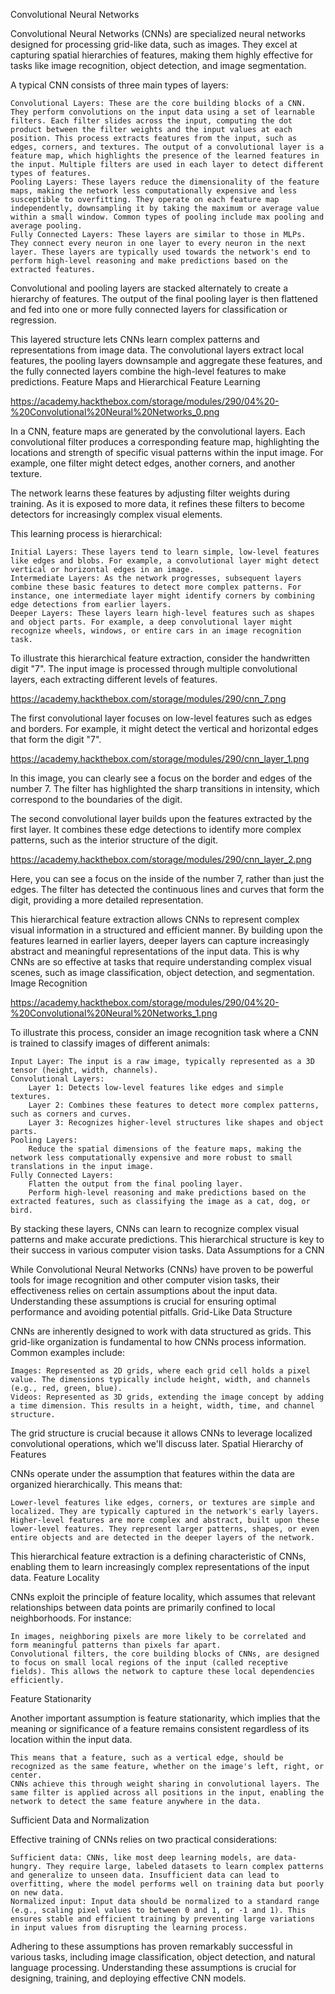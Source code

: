 Convolutional Neural Networks

Convolutional Neural Networks (CNNs) are specialized neural networks designed for processing grid-like data, such as images. They excel at capturing spatial hierarchies of features, making them highly effective for tasks like image recognition, object detection, and image segmentation.

A typical CNN consists of three main types of layers:

    Convolutional Layers: These are the core building blocks of a CNN. They perform convolutions on the input data using a set of learnable filters. Each filter slides across the input, computing the dot product between the filter weights and the input values at each position. This process extracts features from the input, such as edges, corners, and textures. The output of a convolutional layer is a feature map, which highlights the presence of the learned features in the input. Multiple filters are used in each layer to detect different types of features.
    Pooling Layers: These layers reduce the dimensionality of the feature maps, making the network less computationally expensive and less susceptible to overfitting. They operate on each feature map independently, downsampling it by taking the maximum or average value within a small window. Common types of pooling include max pooling and average pooling.
    Fully Connected Layers: These layers are similar to those in MLPs. They connect every neuron in one layer to every neuron in the next layer. These layers are typically used towards the network's end to perform high-level reasoning and make predictions based on the extracted features.

Convolutional and pooling layers are stacked alternately to create a hierarchy of features. The output of the final pooling layer is then flattened and fed into one or more fully connected layers for classification or regression.

This layered structure lets CNNs learn complex patterns and representations from image data. The convolutional layers extract local features, the pooling layers downsample and aggregate these features, and the fully connected layers combine the high-level features to make predictions.
Feature Maps and Hierarchical Feature Learning

https://academy.hackthebox.com/storage/modules/290/04%20-%20Convolutional%20Neural%20Networks_0.png

In a CNN, feature maps are generated by the convolutional layers. Each convolutional filter produces a corresponding feature map, highlighting the locations and strength of specific visual patterns within the input image. For example, one filter might detect edges, another corners, and another texture.

The network learns these features by adjusting filter weights during training. As it is exposed to more data, it refines these filters to become detectors for increasingly complex visual elements.

This learning process is hierarchical:

    Initial Layers: These layers tend to learn simple, low-level features like edges and blobs. For example, a convolutional layer might detect vertical or horizontal edges in an image.
    Intermediate Layers: As the network progresses, subsequent layers combine these basic features to detect more complex patterns. For instance, one intermediate layer might identify corners by combining edge detections from earlier layers.
    Deeper Layers: These layers learn high-level features such as shapes and object parts. For example, a deep convolutional layer might recognize wheels, windows, or entire cars in an image recognition task.

To illustrate this hierarchical feature extraction, consider the handwritten digit "7". The input image is processed through multiple convolutional layers, each extracting different levels of features.

https://academy.hackthebox.com/storage/modules/290/cnn_7.png

The first convolutional layer focuses on low-level features such as edges and borders. For example, it might detect the vertical and horizontal edges that form the digit "7".

https://academy.hackthebox.com/storage/modules/290/cnn_layer_1.png

In this image, you can clearly see a focus on the border and edges of the number 7. The filter has highlighted the sharp transitions in intensity, which correspond to the boundaries of the digit.

The second convolutional layer builds upon the features extracted by the first layer. It combines these edge detections to identify more complex patterns, such as the interior structure of the digit.

https://academy.hackthebox.com/storage/modules/290/cnn_layer_2.png

Here, you can see a focus on the inside of the number 7, rather than just the edges. The filter has detected the continuous lines and curves that form the digit, providing a more detailed representation.

This hierarchical feature extraction allows CNNs to represent complex visual information in a structured and efficient manner. By building upon the features learned in earlier layers, deeper layers can capture increasingly abstract and meaningful representations of the input data. This is why CNNs are so effective at tasks that require understanding complex visual scenes, such as image classification, object detection, and segmentation.
Image Recognition

https://academy.hackthebox.com/storage/modules/290/04%20-%20Convolutional%20Neural%20Networks_1.png

To illustrate this process, consider an image recognition task where a CNN is trained to classify images of different animals:

    Input Layer: The input is a raw image, typically represented as a 3D tensor (height, width, channels).
    Convolutional Layers:
        Layer 1: Detects low-level features like edges and simple textures.
        Layer 2: Combines these features to detect more complex patterns, such as corners and curves.
        Layer 3: Recognizes higher-level structures like shapes and object parts.
    Pooling Layers:
        Reduce the spatial dimensions of the feature maps, making the network less computationally expensive and more robust to small translations in the input image.
    Fully Connected Layers:
        Flatten the output from the final pooling layer.
        Perform high-level reasoning and make predictions based on the extracted features, such as classifying the image as a cat, dog, or bird.

By stacking these layers, CNNs can learn to recognize complex visual patterns and make accurate predictions. This hierarchical structure is key to their success in various computer vision tasks.
Data Assumptions for a CNN

While Convolutional Neural Networks (CNNs) have proven to be powerful tools for image recognition and other computer vision tasks, their effectiveness relies on certain assumptions about the input data. Understanding these assumptions is crucial for ensuring optimal performance and avoiding potential pitfalls.
Grid-Like Data Structure

CNNs are inherently designed to work with data structured as grids. This grid-like organization is fundamental to how CNNs process information. Common examples include:

    Images: Represented as 2D grids, where each grid cell holds a pixel value. The dimensions typically include height, width, and channels (e.g., red, green, blue).
    Videos: Represented as 3D grids, extending the image concept by adding a time dimension. This results in a height, width, time, and channel structure.

The grid structure is crucial because it allows CNNs to leverage localized convolutional operations, which we'll discuss later.
Spatial Hierarchy of Features

CNNs operate under the assumption that features within the data are organized hierarchically. This means that:

    Lower-level features like edges, corners, or textures are simple and localized. They are typically captured in the network's early layers.
    Higher-level features are more complex and abstract, built upon these lower-level features. They represent larger patterns, shapes, or even entire objects and are detected in the deeper layers of the network.

This hierarchical feature extraction is a defining characteristic of CNNs, enabling them to learn increasingly complex representations of the input data.
Feature Locality

CNNs exploit the principle of feature locality, which assumes that relevant relationships between data points are primarily confined to local neighborhoods. For instance:

    In images, neighboring pixels are more likely to be correlated and form meaningful patterns than pixels far apart.
    Convolutional filters, the core building blocks of CNNs, are designed to focus on small local regions of the input (called receptive fields). This allows the network to capture these local dependencies efficiently.

Feature Stationarity

Another important assumption is feature stationarity, which implies that the meaning or significance of a feature remains consistent regardless of its location within the input data.

    This means that a feature, such as a vertical edge, should be recognized as the same feature, whether on the image's left, right, or center.
    CNNs achieve this through weight sharing in convolutional layers. The same filter is applied across all positions in the input, enabling the network to detect the same feature anywhere in the data.

Sufficient Data and Normalization

Effective training of CNNs relies on two practical considerations:

    Sufficient data: CNNs, like most deep learning models, are data-hungry. They require large, labeled datasets to learn complex patterns and generalize to unseen data. Insufficient data can lead to overfitting, where the model performs well on training data but poorly on new data.
    Normalized input: Input data should be normalized to a standard range (e.g., scaling pixel values to between 0 and 1, or -1 and 1). This ensures stable and efficient training by preventing large variations in input values from disrupting the learning process.

Adhering to these assumptions has proven remarkably successful in various tasks, including image classification, object detection, and natural language processing. Understanding these assumptions is crucial for designing, training, and deploying effective CNN models.




